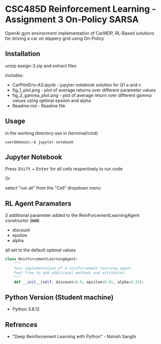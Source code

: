 ﻿# CSC485D Reinforcement Learning - Assignment 3 On-Policy SARSA

OpenAi gym environment implementation of CarMDP, RL-Based solutions for driving a car on slippery grid using On-Policy

## Installation

unzip assign-3.zip and extract files

includes:

 - CarPilotEnv-A3.ipynb - jupyter notebook solution for Q1 a and c
 - fig_1_plot.png - plot of average returns over different parameter values
 - fig_2_gamma_plot.png - plot of average return over different gamma values using optimal epsilon and alpha
 - Readme.md - Readme file 

## Usage

in the working directory use in (terminal/cmd)

```Shell
user@domain:~$ jupyter notebook
```
## Jupyter Notebook
Press <kbd>Shift</kbd> + <kbd>Enter</kbd> for all cells respectively to run code

Or

select "run all" from the "Cell" dropdown menu

## RL Agent Paramaters
3 additional parameter added to the ReinForcementLearningAgent constructor (__init__)
- discount
- epsilon
- alpha

all set to the default optimal values
```Python
class ReinforcementLearningAgent:
    """
    Your implementation of a reinforcement learning agent.
    Feel free to add additional methods and attributes.
    """
    def __init__(self, discount=0.9, epsilon=0.01, alpha=0.25):
```

## Python Version (Student machine)

 - Python 3.8.12

## Refrences

 - "Deep Reinforcement Learning with Python" - Nimish Sanghi
  

